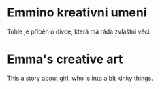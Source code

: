 # Emmino kreativni umeni
Tohle je příběh o dívce, která má ráda zvláštní věci.
# Emma's creative art
This a story about girl, who is into a bit kinky things.
